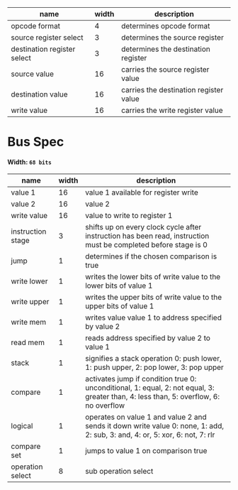 

| name                        | width | description                            |
|-----------------------------|-------|----------------------------------------|
| opcode format               | 4     | determines opcode format               |
| source register select      | 3     | determines the source register         |
| destination register select | 3     | determines the destination register    |
| source value                | 16    | carries the source register value      |
| destination value           | 16    | carries the destination register value |
| write value                 | 16    | carries the write register value       |

# Bus Spec
#### Width: ```68 bits```
| name              | width | description                                                                                                                           |
|-------------------|-------|---------------------------------------------------------------------------------------------------------------------------------------|
| value 1           | 16    | value 1 available for register write                                                                                                  |
| value 2           | 16    | value 2                                                                                                                               |
| write value       | 16    | value to write to register 1                                                                                                          |
| instruction stage | 3     | shifts up on every clock cycle after instruction has been read, instruction must be completed before stage is 0                       |
| jump              | 1     | determines if the chosen comparison is true                                                                                           |
| write lower       | 1     | writes the lower bits of write value to the lower bits of value 1                                                                     |
| write upper       | 1     | writes the upper bits of write value to the upper bits of value 1                                                                     |
| write mem         | 1     | writes value value 1 to address specified by value 2                                                                                  |
| read mem          | 1     | reads address specified by value 2 to value 1                                                                                         |
| stack             | 1     | signifies a stack operation 0: push lower, 1: push upper, 2: pop lower, 3: pop upper                                                  |
| compare           | 1     | activates jump if condition true 0: unconditional, 1: equal, 2: not equal, 3: greater than, 4: less than, 5: overflow, 6: no overflow |
| logical           | 1     | operates on value 1 and value 2 and sends it down write value 0: none, 1: add, 2: sub, 3: and, 4: or, 5: xor, 6: not, 7: rlr          |
| compare set       | 1     | jumps to value 1 on comparison true                                                                                                   |
| operation select  | 8     | sub operation select                                                                                                                  |